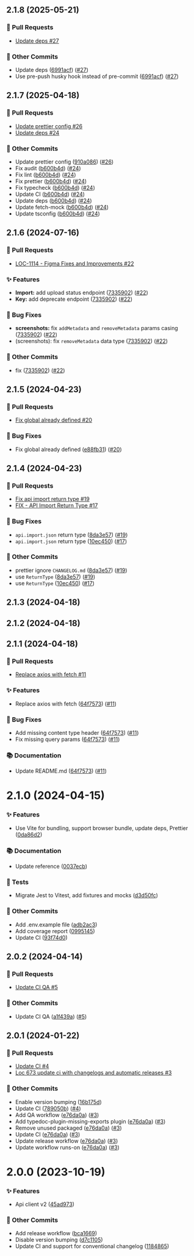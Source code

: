 ## 2.1.8 (2025-05-21)
### 🔀 Pull Requests

- [Update deps #27](https://github.com/localazy/api-client/pull/27)

### 🧰 Other Commits

- Update deps ([6991acf](https://github.com/localazy/api-client/commit/6991acf)) ([#27](https://github.com/localazy/api-client/pull/27))
- Use pre-push husky hook instead of pre-commit ([6991acf](https://github.com/localazy/api-client/commit/6991acf)) ([#27](https://github.com/localazy/api-client/pull/27))

## 2.1.7 (2025-04-18)
### 🔀 Pull Requests

- [Update prettier config #26](https://github.com/localazy/api-client/pull/26)
- [Update deps #24](https://github.com/localazy/api-client/pull/24)

### 🧰 Other Commits

- Update prettier config ([910a086](https://github.com/localazy/api-client/commit/910a086)) ([#26](https://github.com/localazy/api-client/pull/26))
- Fix audit ([b600b4d](https://github.com/localazy/api-client/commit/b600b4d)) ([#24](https://github.com/localazy/api-client/pull/24))
- Fix lint ([b600b4d](https://github.com/localazy/api-client/commit/b600b4d)) ([#24](https://github.com/localazy/api-client/pull/24))
- Fix prettier ([b600b4d](https://github.com/localazy/api-client/commit/b600b4d)) ([#24](https://github.com/localazy/api-client/pull/24))
- Fix typecheck ([b600b4d](https://github.com/localazy/api-client/commit/b600b4d)) ([#24](https://github.com/localazy/api-client/pull/24))
- Update CI ([b600b4d](https://github.com/localazy/api-client/commit/b600b4d)) ([#24](https://github.com/localazy/api-client/pull/24))
- Update deps ([b600b4d](https://github.com/localazy/api-client/commit/b600b4d)) ([#24](https://github.com/localazy/api-client/pull/24))
- Update fetch-mock ([b600b4d](https://github.com/localazy/api-client/commit/b600b4d)) ([#24](https://github.com/localazy/api-client/pull/24))
- Update tsconfig ([b600b4d](https://github.com/localazy/api-client/commit/b600b4d)) ([#24](https://github.com/localazy/api-client/pull/24))

## 2.1.6 (2024-07-16)
### 🔀 Pull Requests

- [LOC-1114 - Figma Fixes and Improvements #22](https://github.com/localazy/api-client/pull/22)

### ✨ Features

- **Import:** add upload status endpoint ([7335902](https://github.com/localazy/api-client/commit/7335902)) ([#22](https://github.com/localazy/api-client/pull/22))
- **Key:** add deprecate endpoint ([7335902](https://github.com/localazy/api-client/commit/7335902)) ([#22](https://github.com/localazy/api-client/pull/22))

### 🐛 Bug Fixes

- **screenshots:** fix `addMetadata` and `removeMetadata` params casing ([7335902](https://github.com/localazy/api-client/commit/7335902)) ([#22](https://github.com/localazy/api-client/pull/22))
- (screenshots): fix `removeMetadata` data type ([7335902](https://github.com/localazy/api-client/commit/7335902)) ([#22](https://github.com/localazy/api-client/pull/22))

### 🧰 Other Commits

- fix ([7335902](https://github.com/localazy/api-client/commit/7335902)) ([#22](https://github.com/localazy/api-client/pull/22))

## 2.1.5 (2024-04-23)
### 🔀 Pull Requests

- [Fix global already defined #20](https://github.com/localazy/api-client/pull/20)

### 🐛 Bug Fixes

- Fix global already defined ([e88fb31](https://github.com/localazy/api-client/commit/e88fb31)) ([#20](https://github.com/localazy/api-client/pull/20))

## 2.1.4 (2024-04-23)
### 🔀 Pull Requests

- [Fix api import return type #19](https://github.com/localazy/api-client/pull/19)
- [FIX - API Import Return Type #17](https://github.com/localazy/api-client/pull/17)

### 🐛 Bug Fixes

- `api.import.json` return type ([8da3e57](https://github.com/localazy/api-client/commit/8da3e57)) ([#19](https://github.com/localazy/api-client/pull/19))
- `api.import.json` return type ([10ec450](https://github.com/localazy/api-client/commit/10ec450)) ([#17](https://github.com/localazy/api-client/pull/17))

### 🧰 Other Commits

- prettier ignore `CHANGELOG.md` ([8da3e57](https://github.com/localazy/api-client/commit/8da3e57)) ([#19](https://github.com/localazy/api-client/pull/19))
- use `ReturnType` ([8da3e57](https://github.com/localazy/api-client/commit/8da3e57)) ([#19](https://github.com/localazy/api-client/pull/19))
- use `ReturnType` ([10ec450](https://github.com/localazy/api-client/commit/10ec450)) ([#17](https://github.com/localazy/api-client/pull/17))

## 2.1.3 (2024-04-18)

## 2.1.2 (2024-04-18)

## 2.1.1 (2024-04-18)

### 🔀 Pull Requests

- [Replace axios with fetch #11](https://github.com/localazy/api-client/pull/11)

### ✨ Features

- Replace axios with fetch ([64f7573](https://github.com/localazy/api-client/commit/64f7573)) ([#11](https://github.com/localazy/api-client/pull/11))

### 🐛 Bug Fixes

- Add missing content type header ([64f7573](https://github.com/localazy/api-client/commit/64f7573)) ([#11](https://github.com/localazy/api-client/pull/11))
- Fix missing query params ([64f7573](https://github.com/localazy/api-client/commit/64f7573)) ([#11](https://github.com/localazy/api-client/pull/11))

### 📚 Documentation

- Update README.md ([64f7573](https://github.com/localazy/api-client/commit/64f7573)) ([#11](https://github.com/localazy/api-client/pull/11))

# 2.1.0 (2024-04-15)

### ✨ Features

- Use Vite for bundling, support browser bundle, update deps, Prettier ([0da86d2](https://github.com/localazy/api-client/commit/0da86d2))

### 📚 Documentation

- Update reference ([0037ecb](https://github.com/localazy/api-client/commit/0037ecb))

### 🧪 Tests

- Migrate Jest to Vitest, add fixtures and mocks ([d3d50fc](https://github.com/localazy/api-client/commit/d3d50fc))

### 🧰 Other Commits

- Add .env.example file ([adb2ac3](https://github.com/localazy/api-client/commit/adb2ac3))
- Add coverage report ([0995145](https://github.com/localazy/api-client/commit/0995145))
- Update CI ([93f74d0](https://github.com/localazy/api-client/commit/93f74d0))

## 2.0.2 (2024-04-14)

### 🔀 Pull Requests

- [Update CI QA #5](https://github.com/localazy/api-client/pull/5)

### 🧰 Other Commits

- Update CI QA ([a1f439a](https://github.com/localazy/api-client/commit/a1f439a)) ([#5](https://github.com/localazy/api-client/pull/5))

## 2.0.1 (2024-01-22)

### 🔀 Pull Requests

- [Update CI #4](https://github.com/localazy/api-client/pull/4)
- [Loc 673 update ci with changelogs and automatic releases #3](https://github.com/localazy/api-client/pull/3)

### 🧰 Other Commits

- Enable version bumping ([16b175d](https://github.com/localazy/api-client/commit/16b175d))
- Update CI ([789050b](https://github.com/localazy/api-client/commit/789050b)) ([#4](https://github.com/localazy/api-client/pull/4))
- Add QA workflow ([e76da0a](https://github.com/localazy/api-client/commit/e76da0a)) ([#3](https://github.com/localazy/api-client/pull/3))
- Add typedoc-plugin-missing-exports plugin ([e76da0a](https://github.com/localazy/api-client/commit/e76da0a)) ([#3](https://github.com/localazy/api-client/pull/3))
- Remove unused packaged ([e76da0a](https://github.com/localazy/api-client/commit/e76da0a)) ([#3](https://github.com/localazy/api-client/pull/3))
- Update CI ([e76da0a](https://github.com/localazy/api-client/commit/e76da0a)) ([#3](https://github.com/localazy/api-client/pull/3))
- Update release workflow ([e76da0a](https://github.com/localazy/api-client/commit/e76da0a)) ([#3](https://github.com/localazy/api-client/pull/3))
- Update workflow runs-on ([e76da0a](https://github.com/localazy/api-client/commit/e76da0a)) ([#3](https://github.com/localazy/api-client/pull/3))

# 2.0.0 (2023-10-19)

### ✨ Features

- Api client v2 ([45ad973](https://github.com/localazy/api-client/commit/45ad973))

### 🧰 Other Commits

- Add release workflow ([bca1669](https://github.com/localazy/api-client/commit/bca1669))
- Disable version bumping ([d7c1105](https://github.com/localazy/api-client/commit/d7c1105))
- Update CI and support for conventional changelog ([1184865](https://github.com/localazy/api-client/commit/1184865))
